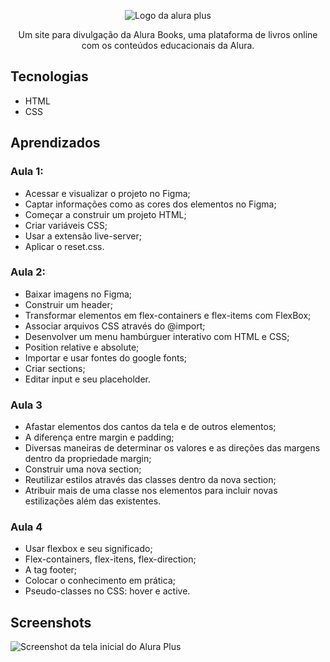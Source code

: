 <p align="center"> <img src="https://github.com/MonicaHillman/aluraplus/blob/aula04/img/Logo.png?raw=true" alt="Logo da alura plus"> </p>
<p align="center">Um site para divulgação da Alura Books, uma plataforma de livros online com os conteúdos educacionais da Alura.</p>

## Tecnologias
* HTML
* CSS

## Aprendizados

### Aula 1:
* Acessar e visualizar o projeto no Figma;
* Captar informações como as cores dos elementos no Figma;
* Começar a construir um projeto HTML;
* Criar variáveis CSS;
* Usar a extensão live-server;
* Aplicar o reset.css.


### Aula 2:
* Baixar imagens no Figma;
* Construir um header;
* Transformar elementos em flex-containers e flex-items com FlexBox;
* Associar arquivos CSS através do @import;
* Desenvolver um menu hambúrguer interativo com HTML e CSS;
* Position relative e absolute;
* Importar e usar fontes do google fonts;
* Criar sections;
* Editar input e seu placeholder.

### Aula 3

* Afastar elementos dos cantos da tela e de outros elementos;
* A diferença entre margin e padding;
* Diversas maneiras de determinar os valores e as direções das margens dentro da propriedade margin;
* Construir uma nova section;
* Reutilizar estilos através das classes dentro da nova section;
* Atribuir mais de uma classe nos elementos para incluir novas estilizações além das existentes.

### Aula 4

* Usar flexbox e seu significado;
* Flex-containers, flex-itens, flex-direction;
* A tag footer;
* Colocar o conhecimento em prática;
* Pseudo-classes no CSS: hover e active.

## Screenshots
![Screenshot da tela inicial do Alura Plus](https://imgur.com/nKUf7MK.png)